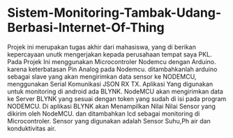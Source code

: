 # Sistem-Monitoring-Tambak-Udang-Berbasi-Internet-Of-Thing
Projek ini merupakan tugas akhir dari mahasiswa, yang di berikan kepercayaan unutk mengerjakan kepada perusahaan tempat saya PKL.
Pada Projek Ini menggunakan Microcontroler Nodemcu dengan Arduino. karena keterbatasan Pin Analog pada Nodemcu. ditambahkanlah arduino sebagai slave yang akan mengirimkan data
sensor ke NODEMCU, menggunakan Serial Komunikasi JSON RX TX. Aplikasi Yang digunakan untuk monitoring di android ada BLYNK.
NodeMCU akan mengirimkan data ke Server BLYNK yang sesuai dengan token yang sudah di isi pada program NODEMCU. Di aplikasi BLYNK akan Menampilkan Nilai Nilai Sensor 
yang dikirim oleh NodeMCU. dan ditambahkan lcd sebagai monitoring di Microcontroler. 
Sensor yang digunakan adalah Sensor Suhu,Ph air dan konduktivitas air.
